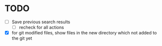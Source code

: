 # TODO

- [ ] Save previous search results 
  - [ ] recheck for all actions
- [x] for git modified files, show files in the new directory which not added to the git yet